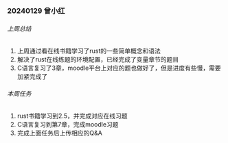 ### 20240129 曾小红



###### 上周总结

1. 上周通过看在线书籍学习了rust的一些简单概念和语法
2. 解决了rust在线练题的环境配置，已经完成了变量章节的题目
3. C语言复习了3章，moodle平台上对应的题也做好了，但是进度有些慢，需要加紧完成了



###### 本周任务

1. rust书籍学习到2.5，并完成对应在线习题
2. C语言复习到第7章，完成moodle习题
3. 完成上面任务后上传相应的Q&A
